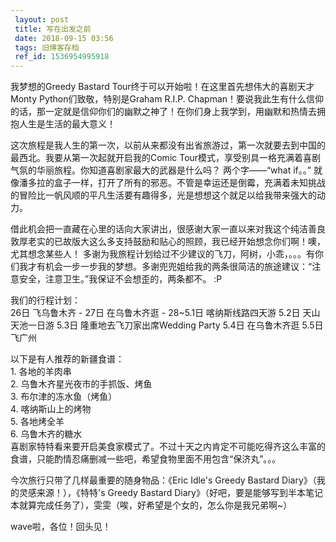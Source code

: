 ```yaml
---
 layout: post
 title: 写在出发之前
 date: 2018-09-15 03:56
 tags: 旧博客存档
 ref_id: 1536954995918
---
```

我梦想的Greedy Bastard Tour终于可以开始啦！在这里首先想伟大的喜剧天才Monty Python们致敬，特别是Graham R.I.P.
Chapman！要说我此生有什么信仰的话，那一定就是信仰你们的幽默之神了！在你们身上我学到，用幽默和热情去拥抱人生是生活的最大意义！

这次旅程是我人生的第一次，以前从来都没有出省旅游过，第一次就要去到中国的最西北。我要从第一次起就开启我的Comic
Tour模式，享受别具一格充满着喜剧气氛的华丽旅程。你知道喜剧家最大的武器是什么吗？ 两个字——“what if。。”
就像潘多拉的盒子一样，打开了所有的邪恶。不管是幸运还是倒霉，充满着未知挑战的冒险比一帆风顺的平凡生活要有趣得多，光是想想这个就足以给我带来强大的动力。

借此机会把一直藏在心里的话向大家讲出，很感谢大家一直以来对我这个纯洁善良敦厚老实的已故版大这么多支持鼓励和贴心的照顾，我已经开始想念你们啊！噢，尤其想念某些人！
多谢为我旅程计划给过不少建议的飞刀，阿树，小乖，。。。有你们我才有机会一步一步我的梦想。多谢兜兜姐给我的两条很简洁的旅途建议：“注意安全，注意卫生。”我保证不会想歪的，两条都不。
:P

我们的行程计划：  
26日 飞乌鲁木齐 - 27日 在乌鲁木齐逛 - 28~5.1日 喀纳斯线路四天游 5.2日 天山天池一日游 5.3日 隆重地去飞刀家出席Wedding
Party 5.4日 在乌鲁木齐逛 5.5日 飞广州

以下是有人推荐的新疆食谱：  
1\. 各地的羊肉串  
2\. 乌鲁木齐星光夜市的手抓饭、烤鱼  
3\. 布尔津的冻水鱼（烤鱼）  
4\. 喀纳斯山上的烤物  
5\. 各地烤全羊  
6\. 乌鲁木齐的糖水  
喜剧家特特看来要开启美食家模式了。不过十天之内肯定不可能吃得齐这么丰富的食谱，只能酌情忍痛删减一些吧，希望食物里面不用包含“保济丸”。。。

今次旅行只带了几样最重要的随身物品：《Eric Idle's Greedy Bastard Diary》（我的灵感来源！），《特特's Greedy
Bastard Diary》（好吧，要是能够写到半本笔记本就算完成任务了），雯雯（唉，好希望是个女的，怎么你是我兄弟啊~）

wave啦，各位！回头见！

